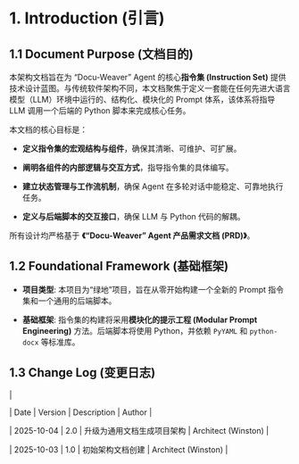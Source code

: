 # 1. Introduction (引言)

## 1.1 Document Purpose (文档目的)

本架构文档旨在为 “Docu-Weaver” Agent 的核心**指令集 (Instruction Set)** 提供技术设计蓝图。与传统软件架构不同，本文档聚焦于定义一套能在任何先进大语言模型（LLM）环境中运行的、结构化、模块化的 Prompt 体系，该体系将指导 LLM 调用一个后端的 Python 脚本来完成核心任务。

本文档的核心目标是：

- **定义指令集的宏观结构与组件**，确保其清晰、可维护、可扩展。
    
- **阐明各组件的内部逻辑与交互方式**，指导指令集的具体编写。
    
- **建立状态管理与工作流机制**，确保 Agent 在多轮对话中能稳定、可靠地执行任务。
    
- **定义与后端脚本的交互接口**，确保 LLM 与 Python 代码的解耦。
    

所有设计均严格基于 **《“Docu-Weaver” Agent 产品需求文档 (PRD)》**。

## 1.2 Foundational Framework (基础框架)

- **项目类型**: 本项目为“绿地”项目，旨在从零开始构建一个全新的 Prompt 指令集和一个通用的后端脚本。
    
- **基础框架**: 指令集的构建将采用**模块化的提示工程 (Modular Prompt Engineering)** 方法。后端脚本将使用 Python，并依赖 `PyYAML` 和 `python-docx` 等标准库。
    

## 1.3 Change Log (变更日志)

|

| Date | Version | Description | Author |

| 2025-10-04 | 2.0 | 升级为通用文档生成项目架构 | Architect (Winston) |

| 2025-10-03 | 1.0 | 初始架构文档创建 | Architect (Winston) |
